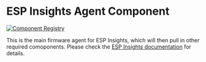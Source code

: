 # ESP Insights Agent Component

[![Component Registry](https://components.espressif.com/components/espressif/esp_insights/badge.svg)](https://components.espressif.com/components/espressif/esp_insights)

This is the main firmware agent for ESP Insights, which will then pull in other required comoponents. Please check the [ESP Insights documentation](https://github.com/espressif/esp-insights) for details.

